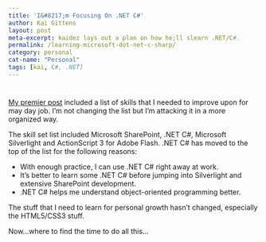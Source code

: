 ```yaml
---
title: 'I&#8217;m Focusing On .NET C#'
author: Kai Gittens
layout: post
meta-excerpt: kaidez lays out a plan on how he;ll slearn .NET/C#.
permalink: /learning-microsoft-dot-net-c-sharp/
category: personal
cat-name: "Personal"
tags: [kai, C#, .NET]
---
```

# 

[My premier post][1] included a list of skills that I needed to improve upon for may day job. I’m not changing the list but I’m attacking it in a more organized way.

 [1]: http://kaidez.com/welcome-back/

The skill set list included Microsoft SharePoint, .NET C#, Microsoft Silverlight and ActionScript 3 for Adobe Flash. .NET C# has moved to the top of the list for the following reasons:

*   With enough practice, I can use .NET C# right away at work.
*   It’s better to learn some .NET C# before jumping into Silverlight and extensive SharePoint development.
*   .NET C# helps me understand object-oriented programming better.

The stuff that I need to learn for personal growth hasn’t changed, especially the HTML5/CSS3 stuff.

Now…where to find the time to do all this…